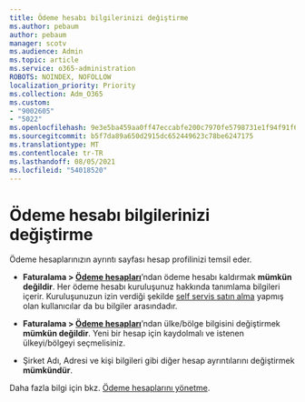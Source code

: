 ```yaml
---
title: Ödeme hesabı bilgilerinizi değiştirme
ms.author: pebaum
author: pebaum
manager: scotv
ms.audience: Admin
ms.topic: article
ms.service: o365-administration
ROBOTS: NOINDEX, NOFOLLOW
localization_priority: Priority
ms.collection: Adm_O365
ms.custom:
- "9002605"
- "5022"
ms.openlocfilehash: 9e3e5ba459aa0ff47eccabfe200c7970fe5798731e1f94f91f6f9b059b74ffde
ms.sourcegitcommit: b5f7da89a650d2915dc652449623c78be6247175
ms.translationtype: MT
ms.contentlocale: tr-TR
ms.lasthandoff: 08/05/2021
ms.locfileid: "54018520"
---
```

# <a name="change-billing-account-information"></a>Ödeme hesabı bilgilerinizi değiştirme

Ödeme hesaplarınızın ayrıntı sayfası hesap profilinizi temsil eder.

- **Faturalama > [Ödeme hesapları](https://go.microsoft.com/fwlink/p/?linkid=2084771)**’ndan ödeme hesabı kaldırmak **mümkün değildir**. Her ödeme hesabı kuruluşunuz hakkında tanımlama bilgileri içerir. Kuruluşunuzun izin verdiği şekilde [self servis satın alma](https://docs.microsoft.com/microsoft-365/commerce/subscriptions/manage-self-service-purchases-admins) yapmış olan kullanıcılar da bu bilgiler arasındadır. 

- **Faturalama > [Ödeme hesapları](https://go.microsoft.com/fwlink/p/?linkid=2084771)**’ndan ülke/bölge bilgisini değiştirmek **mümkün değildir**. Yeni bir hesap için kaydolmalı ve istenen ülkeyi/bölgeyi seçmelisiniz. 

- Şirket Adı, Adresi ve kişi bilgileri gibi diğer hesap ayrıntılarını değiştirmek **mümkündür**. 

Daha fazla bilgi için bkz. [Ödeme hesaplarını yönetme](https://docs.microsoft.com/microsoft-365/commerce/manage-billing-accounts). 
